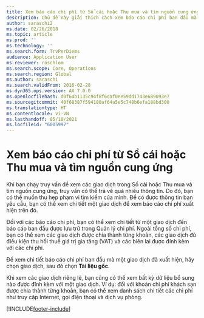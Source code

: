 ```yaml
---
title: Xem báo cáo chi phí từ Sổ cái hoặc Thu mua và tìm nguồn cung ứng
description: Chủ đề này giải thích cách xem báo cáo chi phí ban đầu mà một giao dịch đã xuất hiện.
author: saraschi2
ms.date: 02/26/2018
ms.topic: article
ms.prod: ''
ms.technology: ''
ms.search.form: TrvPerDiems
audience: Application User
ms.reviewer: roschlom
ms.search.scope: Core, Operations
ms.search.region: Global
ms.author: saraschi
ms.search.validFrom: 2016-02-28
ms.dyn365.ops.version: AX 7.0.0
ms.openlocfilehash: d0f64b1135c94f8f6daf0ee59dd1743e689093e7
ms.sourcegitcommit: 40f68387f594180af64a5e5c748b6efa188bd300
ms.translationtype: HT
ms.contentlocale: vi-VN
ms.lasthandoff: 05/10/2021
ms.locfileid: "6005997"
---
```

# <a name="view-an-expense-report-from-general-ledger-or-procurement-and-sourcing"></a>Xem báo cáo chi phí từ Sổ cái hoặc Thu mua và tìm nguồn cung ứng

Khi bạn chạy truy vấn để xem các giao dịch trong Sổ cái hoặc Thu mua và tìm nguồn cung ứng, truy vấn có thể trả về quá nhiều thông tin. Do đó, bạn có thể muốn thu hẹp phạm vi tìm kiếm của mình. Để có được thông tin bạn yêu cầu, bạn có thể xem chi tiết một giao dịch để xem báo cáo chi phí xuất hiện trên đó.

Đối với các báo cáo chi phí, bạn có thể xem chi tiết từ một giao dịch đến báo cáo ban đầu được lưu trữ trong Quản lý chi phí. Ngoài tổng số chi phí, bạn có thể xem các giao dịch được chia thành từng khoản, các giao dịch đủ điều kiện thu hồi thuế giá trị gia tăng (VAT) và các biên lai được đính kèm với các chi phí.

Để xem chi tiết báo cáo chi phí ban đầu mà một giao dịch đã xuất hiện, hãy chọn giao dịch, sau đó chọn **Tài liệu gốc**.

Khi xem các giao dịch riêng lẻ, bạn cũng có thể xem bất kỳ dữ liệu bổ sung nào được đính kèm với một giao dịch. Ví dụ: đối với khoản chi phí khách sạn được chia thành từng khoản, bạn có thể xem danh sách chi tiết các chi phí như truy cập Internet, gọi điện thoại và dịch vụ phòng.


[!INCLUDE[footer-include](../includes/footer-banner.md)]